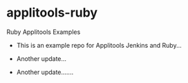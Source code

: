 # applitools-ruby
Ruby Applitools Examples

* This is an example repo for Applitools Jenkins and Ruby...

* Another update...

* Another update.......